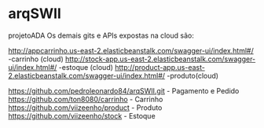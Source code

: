# arqSWII
projetoADA
Os demais gits e APIs expostas na cloud são: 

http://appcarrinho.us-east-2.elasticbeanstalk.com/swagger-ui/index.html#/  -carrinho (cloud)
http://stock-app.us-east-2.elasticbeanstalk.com/swagger-ui/index.html#/ -estoque (cloud)
http://product-app.us-east-2.elasticbeanstalk.com/swagger-ui/index.html#/ -produto(cloud)

https://github.com/pedroleonardo84/arqSWII.git - Pagamento e Pedido 
https://github.com/ton8080/carrinho - Carrinho
https://github.com/viizeenho/product - Produto
https://github.com/viizeenho/stock - Estoque

